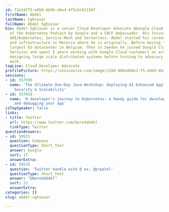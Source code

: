 ```yaml
---
id: f2e1dff5-e8b9-4b4b-a8e4-4f5c6c61158f
firstName: Abdel
lastName: Sghiouar
fullName: Abdel Sghiouar
bio: Abdel Sghiouar is a senior Cloud Developer Advocate @Google Cloud. A co-host
  of the Kubernetes Podcast by Google and a CNCF Ambassador. His focused areas are
  GKE/Kubernetes, Service Mesh and Serverless. Abdel started his career in datacenters
  and infrastructure in Morocco where he is originally. Before moving to Google's
  largest EU datacenter in Belgium. Then in Sweden he joined Google Cloud Professional
  Services and spent 5 years working with Google Cloud customers on architecting and
  designing large scale distributed systems before turning to advocacy and community
  work.
tagLine: Cloud Developer Advocate
profilePicture: https://sessionize.com/image/138d-400o400o1-f5-e8b9-4b4b-a8e4-4f5c6c61158f.fc62390d-0d7e-4a29-b526-9806b570af55.jpg
sessions:
- id: 557595
  name: 'The Ultimate One-Day Java Workshop: Deploying AI-Enhanced Applications with
    Security & Scalability'
- id: 557019
  name: 'A developer’s journey to Kubernetes: a handy guide for developing, deploying,
    and debugging your app'
isTopSpeaker: false
links:
- title: Twitter
  url: https://www.twitter.com/boredabdel
  linkType: Twitter
questionAnswers:
- id: 59531
  question: Company
  questionType: Short_Text
  answer: Google
  sort: 17
  answerExtra: 
- id: 59535
  question: 'Twitter handle with @ ex: @prpatel'
  questionType: Short_Text
  answer: "@boredabdel"
  sort: 21
  answerExtra: 
categories: []
slug: abdel-sghiouar

---
```

